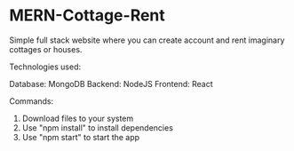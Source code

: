 ﻿# MERN-Cottage-Rent

 Simple full stack website where you can create account and rent imaginary cottages or houses.
 
 Technologies used:

 Database: MongoDB
 Backend: NodeJS
 Frontend: React

Commands:

1. Download files to your system
2. Use "npm install" to install dependencies
3. Use "npm start" to start the app
